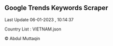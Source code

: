 

## Google Trends Keywords Scraper 
 
Last Update 06-01-2023 , 10:14:37

Country List :
VIETNAM.json



© Abdul Muttaqin 
